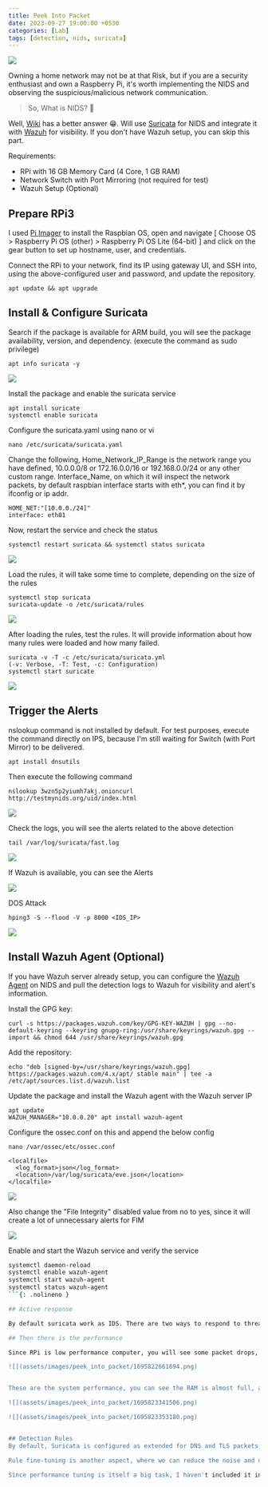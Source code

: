 ```yaml
---
title: Peek Into Packet
date: 2023-09-27 19:00:00 +0530
categories: [Lab]
tags: [detection, nids, suricata]
---
```


![](assets/images/peek_into_packet/1695761189501.jpg)

Owning a home network may not be at that Risk, but if you are a security enthusiast and own a Raspberry Pi, it's worth implementing the NIDS and observing the suspicious/malicious network communication.

> So, What is NIDS? 📖

Well, [Wiki](https://en.wikipedia.org/wiki/Intrusion_detection_system) has a better answer 😁. Will use [Suricata](https://suricata.io/) for NIDS and integrate it with [Wazuh](https://wazuh.com/) for visibility. If you don't have Wazuh setup, you can skip this part.

Requirements:
- RPi with 16 GB Memory Card (4 Core, 1 GB RAM)
- Network Switch with Port Mirroring (not required for test)
- Wazuh Setup (Optional)

## Prepare RPi3

I used [Pi Imager](https://www.raspberrypi.com/software/) to install the Raspbian OS, open and navigate [ Choose OS > Raspberry Pi OS (other) > Raspberry Pi OS Lite (64-bit) ] and click on the gear button to set up hostname, user, and credentials.

Connect the RPi to your network, find its IP using gateway UI, and SSH into, using the above-configured user and password, and update the repository.

```shell
apt update && apt upgrade
```
## Install & Configure Suricata

Search if the package is available for ARM build, you will see the package availability, version, and dependency. (execute the command as sudo privilege)

```shell
apt info suricata -y
```
![](assets/images/peek_into_packet/1695761532162.png)


Install the package and enable the suricata service

```shell
apt install suricate
systemctl enable suricata
```

Configure the suricata.yaml using nano or vi

```shell
nano /etc/suricata/suricata.yaml
```
Change the following, Home_Network_IP_Range is the network range you have defined, 10.0.0.0/8 or 172.16.0.0/16 or 192.168.0.0/24 or any other custom range. Interface_Name, on which it will inspect the network packets, by default raspbian interface starts with eth*, you can find it by ifconfig or ip addr.

```shell
HOME_NET:"[10.0.0./24]"
interface: eth01
```
Now, restart the service and check the status

```shell
systemctl restart suricata && systemctl status suricata
```

![](assets/images/peek_into_packet/1695820971556.png)


Load the rules, it will take some time to complete, depending on the size of the rules
```shell
systemctl stop suricata
suricata-update -o /etc/suricata/rules
```
![](assets/images/peek_into_packet/1695821084854.png)


After loading the rules, test the rules. It will provide information about how many rules were loaded and how many failed.

```shell
suricata -v -T -c /etc/suricata/suricata.yml
(-v: Verbose, -T: Test, -c: Configuration)
systemctl start suricate
```
![](assets/images/peek_into_packet/1695821255705.png)


## Trigger the Alerts

nslookup command is not installed by default. For test purposes, execute the command directly on IPS, because I'm still waiting for Switch (with Port Mirror) to be delivered.

```shell
apt install dnsutils
```

Then execute the following command

```shell
nslookup 3wzn5p2yiumh7akj.onioncurl http://testmynids.org/uid/index.html
```

![](assets/images/peek_into_packet/1695821531732.png)


Check the logs, you will see the alerts related to the above detection 

```shell
tail /var/log/suricata/fast.log
```

![](assets/images/peek_into_packet/1695821622903.png)


If Wazuh is available, you can see the Alerts

![](assets/images/peek_into_packet/1695823030039.png)

DOS Attack

```shell
hping3 -S --flood -V -p 8000 <IDS_IP>
```

![](assets/images/peek_into_packet/1695823146149.png)


## Install Wazuh Agent (Optional)

If you have Wazuh server already setup, you can configure the [Wazuh Agent](https://documentation.wazuh.com/current/installation-guide/wazuh-agent/wazuh-agent-package-linux.html) on NIDS and pull the detection logs to Wazuh for visibility and alert's information.

Install the GPG key:

```shell
curl -s https://packages.wazuh.com/key/GPG-KEY-WAZUH | gpg --no-default-keyring --keyring gnupg-ring:/usr/share/keyrings/wazuh.gpg --import && chmod 644 /usr/share/keyrings/wazuh.gpg
```

Add the repository:

```shell
echo "deb [signed-by=/usr/share/keyrings/wazuh.gpg] https://packages.wazuh.com/4.x/apt/ stable main" | tee -a /etc/apt/sources.list.d/wazuh.list
```
Update the package and install the Wazuh agent with the Wazuh server IP
```
apt update
WAZUH_MANAGER="10.0.0.20" apt install wazuh-agent
```
Configure the ossec.conf on this and append the below config

```shell
nano /var/ossec/etc/ossec.conf
```
```
<localfile>
  <log_format>json</log_format>   
  <location>/var/log/suricata/eve.json</location>
</localfile>
```
![](assets/images/peek_into_packet/1695821979958.png)


Also change the "File Integrity" disabled value from no to yes, since it will create a lot of unnecessary alerts for FIM

![](assets/images/peek_into_packet/1695822171609.png)


Enable and start the Wazuh service and verify the service
```bash
systemctl daemon-reload
systemctl enable wazuh-agent
systemctl start wazuh-agent
systemctl status wazuh-agent
```{: .nolineno }

## Active response

By default suricata work as IDS. There are two ways to respond to threats, either use in IPS mode or via Wazuh response. 

## Then there is the performance

Since RPi is low performance computer, you will see some packet drops, though it's tuneable.

![](assets/images/peek_into_packet/1695822661694.png)


These are the system performance, you can see the RAM is almost full, and even the temperature of the CPU is High. Through RPi4 we can get better performance since it has higher RAM. To get exact performance metrics, lots of testing is required with multiple parameters.

![](assets/images/peek_into_packet/1695823341506.png)

![](assets/images/peek_into_packet/1695823353180.png)


## Detection Rules
By default, Suricata is configured as extended for DNS and TLS packets, which means these packets will work in support of network packets, we can enable this to work alone. There are a plethora of open/paid rule sets to detect the threat and we can also configure to auto-update the rules as per trends.

Rule fine-tuning is another aspect, where we can reduce the noise and unwanted alerts.

Since performance tuning is itself a big task, I haven't included it in this article.
